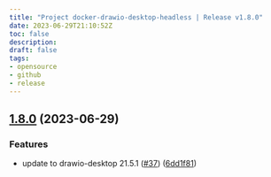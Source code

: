 ```yaml
---
title: "Project docker-drawio-desktop-headless | Release v1.8.0"
date: 2023-06-29T21:10:52Z
toc: false
description: 
draft: false
tags:
- opensource
- github
- release
---
```

## [1.8.0](https://github.com/rlespinasse/docker-drawio-desktop-headless/compare/v1.7.1...v1.8.0) (2023-06-29)


### Features

* update to drawio-desktop 21.5.1 ([#37](https://github.com/rlespinasse/docker-drawio-desktop-headless/issues/37)) ([6dd1f81](https://github.com/rlespinasse/docker-drawio-desktop-headless/commit/6dd1f8161c4e480646b4c75693d75e7e542be205))




